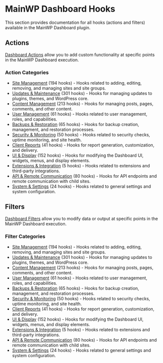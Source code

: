# MainWP Dashboard Hooks

This section provides documentation for all hooks (actions and filters) available in the MainWP Dashboard plugin.

## Actions

[Dashboard Actions](actions/index.md) allow you to add custom functionality at specific points in the MainWP Dashboard execution.

### Action Categories

- [Site Management](actions/site-management/index.md) (194 hooks) - Hooks related to adding, editing, removing, and managing sites and site groups.
- [Updates & Maintenance](actions/updates-maintenance/index.md) (301 hooks) - Hooks for managing updates to plugins, themes, and WordPress core.
- [Content Management](actions/content-management/index.md) (213 hooks) - Hooks for managing posts, pages, comments, and other content.
- [User Management](actions/user-management/index.md) (61 hooks) - Hooks related to user management, roles, and capabilities.
- [Backups & Restoration](actions/backups-restoration/index.md) (65 hooks) - Hooks for backup creation, management, and restoration processes.
- [Security & Monitoring](actions/security-monitoring/index.md) (50 hooks) - Hooks related to security checks, uptime monitoring, and site health.
- [Client Reports](actions/client-reports/index.md) (41 hooks) - Hooks for report generation, customization, and delivery.
- [UI & Display](actions/ui-display/index.md) (152 hooks) - Hooks for modifying the Dashboard UI, widgets, menus, and display elements.
- [Extensions & Integration](actions/extensions-integration/index.md) (5 hooks) - Hooks related to extensions and third-party integrations.
- [API & Remote Communication](actions/api-remote/index.md) (80 hooks) - Hooks for API endpoints and remote communication with child sites.
- [System & Settings](actions/system-settings/index.md) (24 hooks) - Hooks related to general settings and system configuration.

## Filters

[Dashboard Filters](filters/index.md) allow you to modify data or output at specific points in the MainWP Dashboard execution.

### Filter Categories

- [Site Management](filters/site-management/index.md) (194 hooks) - Hooks related to adding, editing, removing, and managing sites and site groups.
- [Updates & Maintenance](filters/updates-maintenance/index.md) (301 hooks) - Hooks for managing updates to plugins, themes, and WordPress core.
- [Content Management](filters/content-management/index.md) (213 hooks) - Hooks for managing posts, pages, comments, and other content.
- [User Management](filters/user-management/index.md) (61 hooks) - Hooks related to user management, roles, and capabilities.
- [Backups & Restoration](filters/backups-restoration/index.md) (65 hooks) - Hooks for backup creation, management, and restoration processes.
- [Security & Monitoring](filters/security-monitoring/index.md) (50 hooks) - Hooks related to security checks, uptime monitoring, and site health.
- [Client Reports](filters/client-reports/index.md) (41 hooks) - Hooks for report generation, customization, and delivery.
- [UI & Display](filters/ui-display/index.md) (152 hooks) - Hooks for modifying the Dashboard UI, widgets, menus, and display elements.
- [Extensions & Integration](filters/extensions-integration/index.md) (5 hooks) - Hooks related to extensions and third-party integrations.
- [API & Remote Communication](filters/api-remote/index.md) (80 hooks) - Hooks for API endpoints and remote communication with child sites.
- [System & Settings](filters/system-settings/index.md) (24 hooks) - Hooks related to general settings and system configuration.
